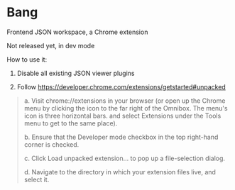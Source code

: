 # Bang
Frontend JSON workspace, a Chrome extension

Not released yet, in dev mode

How to use it:

1. Disable all existing JSON viewer plugins

2. Follow https://developer.chrome.com/extensions/getstarted#unpacked

> a. Visit chrome://extensions in your browser (or open up the Chrome menu by clicking the icon to the far right of the Omnibox.  The menu's icon is three horizontal bars. and select Extensions under the Tools menu to get to the same place).
>
> b. Ensure that the Developer mode checkbox in the top right-hand corner is checked.
> 
> c. Click Load unpacked extension… to pop up a file-selection dialog.
> 
> d. Navigate to the directory in which your extension files live, and select it.

